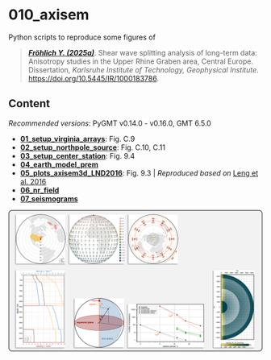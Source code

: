 # 010_axisem

Python scripts to reproduce some figures of

> [**_Fröhlich Y. (2025a)_**](https://doi.org/10.5445/IR/1000183786).
> Shear wave splitting analysis of long-term data: Anisotropy studies in the Upper Rhine Graben area, Central Europe.
> Dissertation, *Karlsruhe Institute of Technology, Geophysical Institute*.
> https://doi.org/10.5445/IR/1000183786.


## Content

_Recommended versions_: PyGMT v0.14.0 - v0.16.0, GMT 6.5.0

- **[01_setup_virginia_arrays](https://github.com/yvonnefroehlich/GMT_PyGMT_plotting/tree/main/010_axisem/01_setup_virginia_arrays)**: Fig. C.9
- **[02_setup_northpole_source](https://github.com/yvonnefroehlich/GMT_PyGMT_plotting/tree/main/010_axisem/02_setup_northpole_source)**: Fig. C.10, C.11
- **[03_setup_center_station](https://github.com/yvonnefroehlich/GMT_PyGMT_plotting/tree/main/010_axisem/03_setup_center_station)**: Fig. 9.4
- **[04_earth_model_prem](https://github.com/yvonnefroehlich/GMT_PyGMT_plotting/tree/main/010_axisem/04_earth_model_prem)**
- **[05_plots_axisem3d_LND2016](https://github.com/yvonnefroehlich/GMT_PyGMT_plotting/tree/main/010_axisem/05_plots_axisem3d_LND2016)**: Fig. 9.3 | _Reproduced based on_ [Leng et al. 2016](https://doi.org/10.1093/gji/ggw363)
- **[06_nr_field](https://github.com/yvonnefroehlich/GMT_PyGMT_plotting/tree/main/010_axisem/06_nr_field)**
- **[07_seismograms](https://github.com/yvonnefroehlich/GMT_PyGMT_plotting/tree/main/010_axisem/07_seismograms)**

![](https://github.com/yvonnefroehlich/gmt-pygmt-plotting/raw/main/_images/github_maps_readme_010axisem.png)
